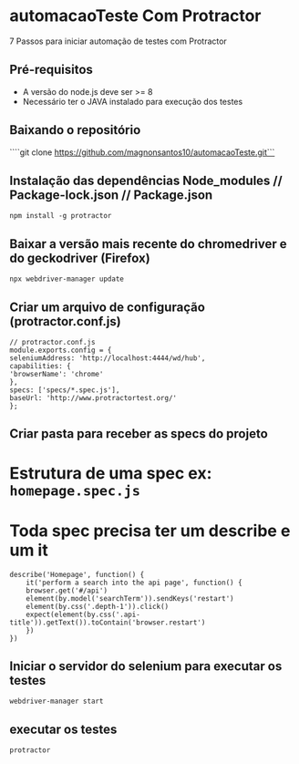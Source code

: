 # automacaoTeste Com Protractor

7 Passos para iniciar automação de testes com Protractor

## Pré-requisitos

* A versão do node.js deve ser >= 8
* Necessário ter o JAVA instalado para execução dos testes

## Baixando o repositório

````git clone https://github.com/magnonsantos10/automacaoTeste.git```

## Instalação das dependências Node_modules // Package-lock.json // Package.json

```
npm install -g protractor
```
## Baixar a versão mais recente do chromedriver e do geckodriver (Firefox)

```
npx webdriver-manager update
```

## Criar um arquivo de configuração (protractor.conf.js)

```
// protractor.conf.js
module.exports.config = {
seleniumAddress: 'http://localhost:4444/wd/hub',
capabilities: {
'browserName': 'chrome'
},
specs: ['specs/*.spec.js'],
baseUrl: 'http://www.protractortest.org/'
};
```
## Criar pasta para receber as specs do projeto
# Estrutura de uma spec ex: `homepage.spec.js`
# Toda spec precisa ter um describe e um it

```
describe('Homepage', function() {
    it('perform a search into the api page', function() {
    browser.get('#/api')
    element(by.model('searchTerm')).sendKeys('restart')
    element(by.css('.depth-1')).click()
    expect(element(by.css('.api-title')).getText()).toContain('browser.restart')
    })
})
```

## Iniciar o servidor do selenium para executar os testes

```
webdriver-manager start
```

## executar os testes

```
protractor
```

